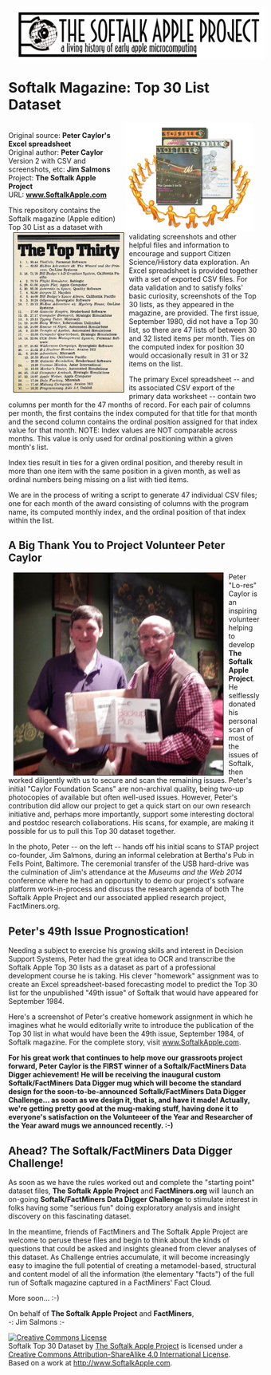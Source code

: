 <img src="https://raw.githubusercontent.com/SoftalkAppleProject/datasets_top30/master/images/STAP_masthead_1200.png" width="600" align="center" hspace="10" vspace="0" border="0" /><br />
# Softalk Magazine: Top 30 List Dataset

<img src="https://raw.githubusercontent.com/SoftalkAppleProject/datasets_top30/master/images/what_softalk_means_to_us.png" width="260" align="right" hspace="10" vspace="0" border="0" /><br />
Original source: **Peter Caylor's Excel spreadsheet** <br />
Original author: **Peter Caylor** <br />
Version 2 with CSV and screenshots, etc: **Jim Salmons** <br />
Project: **The Softalk Apple Project** <br />
URL: **www.SoftalkApple.com**

<img src="https://raw.githubusercontent.com/SoftalkAppleProject/datasets_top30/master/Screenshots/v1n03_Nov80_top30.jpg" width="220" align="left" hspace="10" border="1" />
This repository contains the Softalk magazine (Apple edition) Top 30 List as a dataset with validating screenshots and other helpful files and information to encourage and support Citizen Science/History data exploration. An Excel spreadsheet is provided together with a set of exported CSV files. For data validation and to satisfy folks' basic curiosity, screenshots of the Top 30 lists, as they appeared in the magazine, are provided. The first issue, September 1980, did not have a Top 30 list, so there are 47 lists of between 30 and 32 listed items per month. Ties on the computed index for position 30 would occasionally result in 31 or 32 items on the list.

The primary Excel spreadsheet -- and its associated CSV export of the primary data worksheet -- contain two columns per month for the 47 months of record. For each pair of columns per month, the first contains the index computed for that title for that month and the second column contains the ordinal position assigned for that index value for that month. NOTE: Index values are NOT comparable across months. This value is only used for ordinal positioning within a given month's list.

Index ties result in ties for a given ordinal position, and thereby result in more than one item with the same position in a given month, as well as ordinal numbers being missing on a list with tied items.

We are in the process of writing a script to generate 47 individual CSV files; one for each month of the award consisting of columns with the program name, its computed monthly index, and the ordinal position of that index within the list.

## A Big Thank You to Project Volunteer Peter Caylor

<img src="https://raw.githubusercontent.com/SoftalkAppleProject/datasets_top30/master/images/LoRes_Peter_Caylor_handsoff_Softalk_megascans_to_Jim_Salmons.jpg" width="420" align="left" hspace="10" border="1" />Peter "Lo-res" Caylor is an inspiring volunteer helping to develop **The Softalk Apple Project**. He selflessly donated his personal scan of most of the issues of Softalk, then worked diligently with us to secure and scan the remaining issues. Peter's initial "Caylor Foundation Scans" are non-archival quality, being two-up photocopies of available but often well-used issues. However, Peter's contribution did allow our project to get a quick start on our own research initiative and, perhaps more importantly, support some interesting doctoral and postdoc research collaborations. His scans, for example, are making it possible for us to pull this Top 30 dataset together.

In the photo, Peter -- on the left -- hands off his initial scans to STAP project co-founder, Jim Salmons, during an informal celebration at Bertha's Pub in Fells Point, Baltimore. The ceremonial transfer of the USB hard-drive was the culmination of Jim's attendance at the *Museums and the Web 2014* conference where he had an opportunity to demo our project's sofware platform work-in-process and discuss the research agenda of both The Softalk Apple Project and our associated applied research project, FactMiners.org.

## Peter's 49th Issue Prognostication!

Needing a subject to exercise his growing skills and interest in Decision Support Systems, Peter had the great idea to OCR and transcribe the Softalk Apple Top 30 lists as a dataset as part of a professional development course he is taking. His clever "homework" assignment was to create an Excel spreadsheet-based forecasting model to predict the Top 30 list for the unpublished "49th issue" of Softalk that would have appeared for September 1984.

Here's a screenshot of Peter's creative homework assignment in which he imagines what he would editorially write to introduce the publication of the Top 30 list in what would have been the 49th issue, September 1984, of Softalk magazine. For the complete story, visit www.SoftalkApple.com.

**For his great work that continues to help move our grassroots project forward, Peter Caylor is the FIRST winner of a Softalk/FactMiners Data Digger achievement! He will be receiving the inaugural custom Softalk/FactMiners Data Digger mug which will become the standard design for the soon-to-be-announced Softalk/FactMiners Data Digger Challenge... as soon as we design it, that is, and have it made! Actually, we're getting pretty good at the mug-making stuff, having done it to everyone's satisfaction on the Volunteeer of the Year and Researcher of the Year award mugs we announced recently. :-)**

## Ahead? The Softalk/FactMiners Data Digger Challenge!

As soon as we have the rules worked out and complete the "starting point" dataset files, **The Softalk Apple Project** and **FactMiners.org** will launch an on-going **Softalk/FactMiners Data Digger Challenge** to stimulate interest in folks having some "serious fun" doing exploratory analysis and insight discovery on this fascinating dataset.

In the meantime, friends of FactMiners and The Softalk Apple Project are welcome to peruse these files and begin to think about the kinds of questions that could be asked and insights gleaned from clever analyses of this dataset. As Challenge entries accumulate, it will become increasingly easy to imagine the full potential of creating a metamodel-based, structural and content model of all the information (the elementary "facts") of the full run of Softalk magazine captured in a FactMiners' Fact Cloud.

More soon... :-)

On behalf of **The Softalk Apple Project** and **FactMiners**,<br />
-: Jim Salmons :-<br />

<a rel="license" href="http://creativecommons.org/licenses/by-sa/4.0/"><img alt="Creative Commons License" style="border-width:0" src="https://i.creativecommons.org/l/by-sa/4.0/88x31.png" /></a><br /><span xmlns:dct="http://purl.org/dc/terms/" property="dct:title">Softalk Top 30 Dataset</span> by <a xmlns:cc="http://creativecommons.org/ns#" href="http://www.SoftalkApple.com" property="cc:attributionName" rel="cc:attributionURL">The Softalk Apple Project</a> is licensed under a <a rel="license" href="http://creativecommons.org/licenses/by-sa/4.0/">Creative Commons Attribution-ShareAlike 4.0 International License</a>.<br />Based on a work at <a xmlns:dct="http://purl.org/dc/terms/" href="http://www.SoftalkApple.com" rel="dct:source">http://www.SoftalkApple.com</a>.

